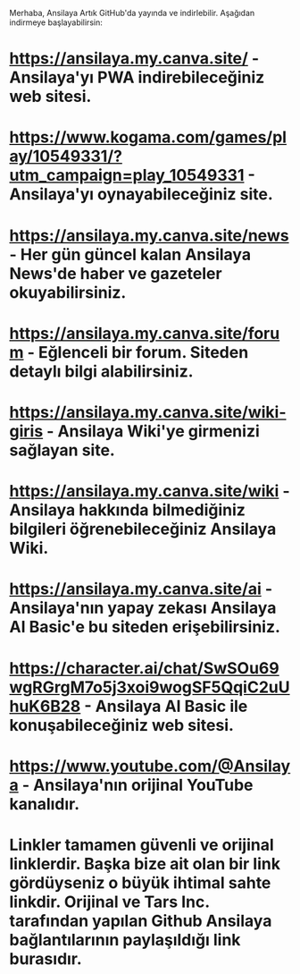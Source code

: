 Merhaba, Ansilaya Artık GitHub'da yayında ve indirlebilir. Aşağıdan indirmeye başlayabilirsin:
# https://ansilaya.my.canva.site/ - Ansilaya'yı PWA indirebileceğiniz web sitesi.
# https://www.kogama.com/games/play/10549331/?utm_campaign=play_10549331 - Ansilaya'yı oynayabileceğiniz site.
# https://ansilaya.my.canva.site/news - Her gün güncel kalan Ansilaya News'de haber ve gazeteler okuyabilirsiniz.
# https://ansilaya.my.canva.site/forum - Eğlenceli bir forum. Siteden detaylı bilgi alabilirsiniz.
# https://ansilaya.my.canva.site/wiki-giris - Ansilaya Wiki'ye girmenizi sağlayan site.
# https://ansilaya.my.canva.site/wiki - Ansilaya hakkında bilmediğiniz bilgileri öğrenebileceğiniz Ansilaya Wiki.
# https://ansilaya.my.canva.site/ai - Ansilaya'nın yapay zekası Ansilaya AI Basic'e bu siteden erişebilirsiniz.
# https://character.ai/chat/SwSOu69wgRGrgM7o5j3xoi9wogSF5QqiC2uUhuK6B28 - Ansilaya AI Basic ile konuşabileceğiniz web sitesi.
# https://www.youtube.com/@Ansilaya - Ansilaya'nın orijinal YouTube kanalıdır.
# Linkler tamamen güvenli ve orijinal linklerdir. Başka bize ait olan bir link gördüyseniz o büyük ihtimal sahte linkdir. Orijinal ve Tars Inc. tarafından yapılan Github Ansilaya bağlantılarının paylaşıldığı link burasıdır.

